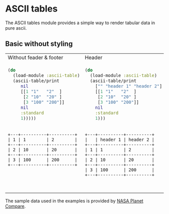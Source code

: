 # ASCII tables


The ASCII tables module provides a simple way to render tabular data in pure ascii.


## Basic without styling

<table>
<tr>
<td>Without feader & footer</td>
<td>Header</td>
<td>Header & footer</td>
</tr>
<tr style="vertical-align: top;">
<td>

```clojure
(do
  (load-module :ascii-table)
  (ascii-table/print 
     nil 
     [[1 "1"   "2"  ] 
      [2 "10"  "20" ] 
      [3 "100" "200"]] 
     nil 
     :standard
     1)))))
``` 

</td>
<td>

```clojure
(do
  (load-module :ascii-table)
  (ascii-table/print 
    ["" "header 1" "header 2"] 
    [[1 "1"   "2"  ] 
     [2 "10"  "20" ] 
     [3 "100" "200"]] 
    nil
    :standard
    1)))
``` 

</td>
<td>

```clojure
(do
  (load-module :ascii-table)
  (ascii-table/print 
    ["" "header 1" "header 2"] 
    [[1 "1"   "2"  ] 
     [2 "10"  "20" ] 
     [3 "100" "200"]] 
    ["" "footer 1" "footer 3"] 
    :standard
    1)))
``` 

</td>
</tr>
<tr style="vertical-align: top;">
<td>

```
+---+----------+----------+
| 1 | 1        | 2        |
+---+----------+----------+
| 2 | 10       | 20       |
+---+----------+----------+
| 3 | 100      | 200      |
+---+----------+----------+
```

</td>
<td>

```
+---+----------+----------+
|   | header 1 | header 2 |
+---+----------+----------+
| 1 | 1        | 2        |
+---+----------+----------+
| 2 | 10       | 20       |
+---+----------+----------+
| 3 | 100      | 200      |
+---+----------+----------+
```

</td>
<td>

```
+---+----------+----------+
|   | header 1 | header 2 |
+---+----------+----------+
| 1 | 1        | 2        |
+---+----------+----------+
| 2 | 10       | 20       |
+---+----------+----------+
| 3 | 100      | 200      |
+---+----------+----------+
|   | footer 1 | footer 3 |
+---+----------+----------+
```

</td>
</tr>
</table>
    
























The sample data used in the examples is provided by [NASA Planet Compare](https://solarsystem.nasa.gov/planet-compare/).


